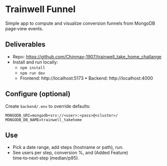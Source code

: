 # Trainwell Funnel
Simple app to compute and visualize conversion funnels from MongoDB page‑view events.

## Deliverables
- Repo: https://github.com/Chinmay-1907/trainwell_take_home_challange
- Install and run locally:
  - `npm install`
  - `npm run dev`
  - Frontend: http://localhost:5173 • Backend: http://localhost:4000
  
## Configure (optional)
Create `backend/.env` to override defaults:
```
MONGODB_URI=mongodb+srv://<user>:<pass>@<cluster>/
MONGODB_DB_NAME=trainwell_takehome
```
## Use
- Pick a date range, add steps (hostname or path), run.
- See users per step, conversion %, and (Added Feature) time‑to‑next‑step (median/p95).
